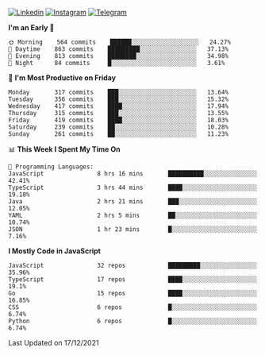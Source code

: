 [![Linkedin](https://img.shields.io/badge/-Archie-blue?style=flat-square&labelColor=gray&logo=Linkedin&logoColor=white&link=https://www.linkedin.com/in/archisdi)](https://www.linkedin.com/in/archisdi)
[![Instagram](https://img.shields.io/badge/-@archisdi-orange?style=flat-square&labelColor=gray&logo=Instagram&logoColor=white&link=https://www.instagram.com/archisdi)](https://www.instagram.com/archisdi)
[![Telegram](https://img.shields.io/badge/-aai-informational?style=flat-square&labelColor=gray&logo=telegram&logoColor=white&link=https://t.me/archisdi)](https://t.me/archisdi)

<!--START_SECTION:waka-->
**I'm an Early 🐤** 

```text
🌞 Morning    564 commits    ██████░░░░░░░░░░░░░░░░░░░   24.27% 
🌆 Daytime    863 commits    █████████░░░░░░░░░░░░░░░░   37.13% 
🌃 Evening    813 commits    ████████░░░░░░░░░░░░░░░░░   34.98% 
🌙 Night      84 commits     █░░░░░░░░░░░░░░░░░░░░░░░░   3.61%

```
📅 **I'm Most Productive on Friday** 

```text
Monday       317 commits    ███░░░░░░░░░░░░░░░░░░░░░░   13.64% 
Tuesday      356 commits    ███░░░░░░░░░░░░░░░░░░░░░░   15.32% 
Wednesday    417 commits    ████░░░░░░░░░░░░░░░░░░░░░   17.94% 
Thursday     315 commits    ███░░░░░░░░░░░░░░░░░░░░░░   13.55% 
Friday       419 commits    ████░░░░░░░░░░░░░░░░░░░░░   18.03% 
Saturday     239 commits    ██░░░░░░░░░░░░░░░░░░░░░░░   10.28% 
Sunday       261 commits    ██░░░░░░░░░░░░░░░░░░░░░░░   11.23%

```


📊 **This Week I Spent My Time On** 

```text
💬 Programming Languages: 
JavaScript               8 hrs 16 mins       ██████████░░░░░░░░░░░░░░░   42.41% 
TypeScript               3 hrs 44 mins       ████░░░░░░░░░░░░░░░░░░░░░   19.18% 
Java                     2 hrs 21 mins       ███░░░░░░░░░░░░░░░░░░░░░░   12.05% 
YAML                     2 hrs 5 mins        ██░░░░░░░░░░░░░░░░░░░░░░░   10.74% 
JSON                     1 hr 23 mins        █░░░░░░░░░░░░░░░░░░░░░░░░   7.16%

```

**I Mostly Code in JavaScript** 

```text
JavaScript               32 repos            █████████░░░░░░░░░░░░░░░░   35.96% 
TypeScript               17 repos            ████░░░░░░░░░░░░░░░░░░░░░   19.1% 
Go                       15 repos            ████░░░░░░░░░░░░░░░░░░░░░   16.85% 
CSS                      6 repos             █░░░░░░░░░░░░░░░░░░░░░░░░   6.74% 
Python                   6 repos             █░░░░░░░░░░░░░░░░░░░░░░░░   6.74%

```



 Last Updated on 17/12/2021
<!--END_SECTION:waka-->
